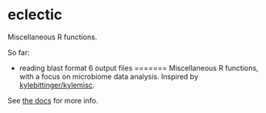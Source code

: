 # eclectic

Miscellaneous R functions.

So far:

- reading blast format 6 output files
=======
Miscellaneous R functions, with a focus on microbiome data analysis. Inspired by [kylebittinger/kylemisc](https://github.com/kylebittinger/kylemisc).

See [the docs](http://eclarke.github.io/eclectic) for more info.
